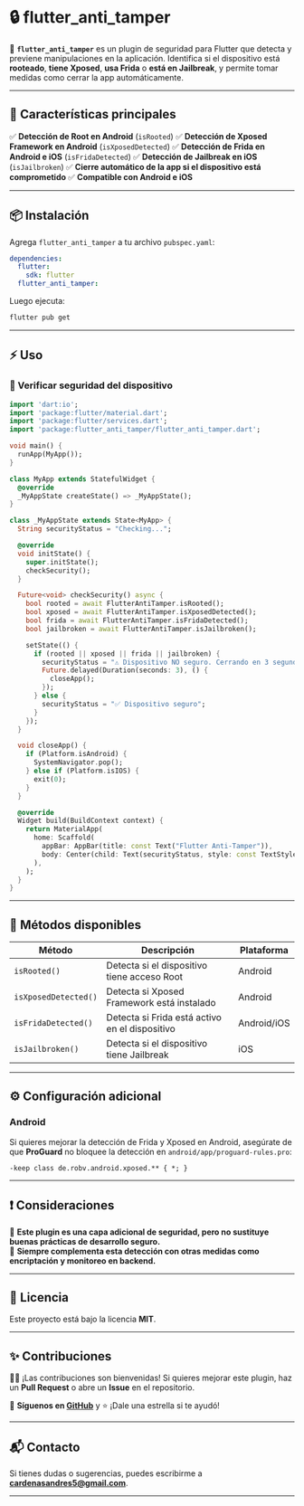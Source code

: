 # 🔒 flutter_anti_tamper

🚀 **`flutter_anti_tamper`** es un plugin de seguridad para Flutter que detecta y previene manipulaciones en la aplicación. Identifica si el dispositivo está **rooteado**, **tiene Xposed**, **usa Frida** o **está en Jailbreak**, y permite tomar medidas como cerrar la app automáticamente.

---

## 📌 Características principales

✅ **Detección de Root en Android** (`isRooted`)
✅ **Detección de Xposed Framework en Android** (`isXposedDetected`)
✅ **Detección de Frida en Android e iOS** (`isFridaDetected`)
✅ **Detección de Jailbreak en iOS** (`isJailbroken`)
✅ **Cierre automático de la app si el dispositivo está comprometido**
✅ **Compatible con Android e iOS**

---

## 📦 Instalación

Agrega `flutter_anti_tamper` a tu archivo `pubspec.yaml`:

```yaml
dependencies:
  flutter:
    sdk: flutter
  flutter_anti_tamper:
```

Luego ejecuta:

```sh
flutter pub get
```

---

## ⚡ Uso

### 📌 Verificar seguridad del dispositivo

```dart
import 'dart:io';
import 'package:flutter/material.dart';
import 'package:flutter/services.dart';
import 'package:flutter_anti_tamper/flutter_anti_tamper.dart';

void main() {
  runApp(MyApp());
}

class MyApp extends StatefulWidget {
  @override
  _MyAppState createState() => _MyAppState();
}

class _MyAppState extends State<MyApp> {
  String securityStatus = "Checking...";

  @override
  void initState() {
    super.initState();
    checkSecurity();
  }

  Future<void> checkSecurity() async {
    bool rooted = await FlutterAntiTamper.isRooted();
    bool xposed = await FlutterAntiTamper.isXposedDetected();
    bool frida = await FlutterAntiTamper.isFridaDetected();
    bool jailbroken = await FlutterAntiTamper.isJailbroken();

    setState(() {
      if (rooted || xposed || frida || jailbroken) {
        securityStatus = "⚠️ Dispositivo NO seguro. Cerrando en 3 segundos...";
        Future.delayed(Duration(seconds: 3), () {
          closeApp();
        });
      } else {
        securityStatus = "✅ Dispositivo seguro";
      }
    });
  }

  void closeApp() {
    if (Platform.isAndroid) {
      SystemNavigator.pop();
    } else if (Platform.isIOS) {
      exit(0);
    }
  }

  @override
  Widget build(BuildContext context) {
    return MaterialApp(
      home: Scaffold(
        appBar: AppBar(title: const Text("Flutter Anti-Tamper")),
        body: Center(child: Text(securityStatus, style: const TextStyle(fontSize: 20))),
      ),
    );
  }
}
```

---

## 🎯 Métodos disponibles

| Método                 | Descripción                                     | Plataforma   |
|------------------------|---------------------------------|-------------|
| `isRooted()`          | Detecta si el dispositivo tiene acceso Root  | Android     |
| `isXposedDetected()`  | Detecta si Xposed Framework está instalado  | Android     |
| `isFridaDetected()`   | Detecta si Frida está activo en el dispositivo  | Android/iOS |
| `isJailbroken()`      | Detecta si el dispositivo tiene Jailbreak  | iOS         |

---

## ⚙️ Configuración adicional

### **Android**
Si quieres mejorar la detección de Frida y Xposed en Android, asegúrate de que **ProGuard** no bloquee la detección en `android/app/proguard-rules.pro`:

```proguard
-keep class de.robv.android.xposed.** { *; }
```

---

## ❗ Consideraciones

🔹 **Este plugin es una capa adicional de seguridad, pero no sustituye buenas prácticas de desarrollo seguro.**  
🔹 **Siempre complementa esta detección con otras medidas como encriptación y monitoreo en backend.**

---

## 📝 Licencia

Este proyecto está bajo la licencia **MIT**.

---

## ✨ Contribuciones

👨‍💻 ¡Las contribuciones son bienvenidas! Si quieres mejorar este plugin, haz un **Pull Request** o abre un **Issue** en el repositorio.

📢 **Síguenos en [GitHub](https://github.com/AndresCarden/flutter_anti_tamper.git)** y ⭐ ¡Dale una estrella si te ayudó!

---

## 📬 Contacto

Si tienes dudas o sugerencias, puedes escribirme a **[cardenasandres5@gmail.com](mailto:cardenasandres5@gmail.com)**.

---

